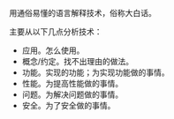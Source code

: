 用通俗易懂的语言解释技术，俗称大白话。

主要从以下几点分析技术：
- 应用。怎么使用。
- 概念/约定。找不出理由的做法。
- 功能。实现的功能；为实现功能做的事情。
- 性能。为提高性能做的事情。
- 问题。为解决问题做的事情。
- 安全。为了安全做的事情。
